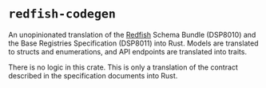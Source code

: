 # `redfish-codegen`

An unopinionated translation of the [Redfish][1] Schema Bundle (DSP8010) and
the Base Registries Specification (DSP8011) into Rust. Models are translated
to structs and enumerations, and API endpoints are translated into traits.

There is no logic in this crate. This is only a translation of the contract
described in the specification documents into Rust.

[1]: https://www.dmtf.org/standards/redfish

